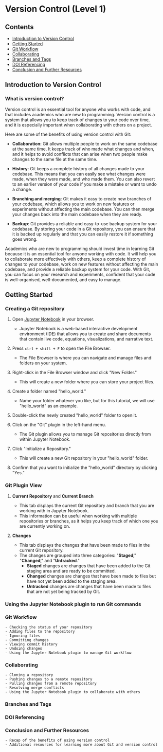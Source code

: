 # Version Control (Level 1)

## Contents
- [Introduction to Version Control](#introduction-to-version-control)
- [Getting Started](#getting-started)
- [Git Workflow](#git-workflow)
- [Collaborating](#collaborating)
- [Branches and Tags](branches-and-tags)
- [DOI Referencing](#doi-referencing)
- [Conclusion and Further Resources](#conclusion-and-further-resources)

## Introduction to Version Control

### What is version control?

Version control is an essential tool for anyone who works with code, and that includes academics who are new to programming. Version control is a system that allows you to keep track of changes to your code over time, and it is especially important when collaborating with others on a project.

Here are some of the benefits of using version control with Git:

- **Collaboration**: Git allows multiple people to work on the same codebase at the same time. It keeps track of who made what changes and when, and it helps to avoid conflicts that can arise when two people make changes to the same file at the same time.

- **History**: Git keeps a complete history of all changes made to your codebase. This means that you can easily see what changes were made, when they were made, and who made them. You can also revert to an earlier version of your code if you make a mistake or want to undo a change.

- **Branching and merging**: Git makes it easy to create new branches of your codebase, which allows you to work on new features or experiments without affecting the main codebase. You can then merge your changes back into the main codebase when they are ready.

- **Backup**: Git provides a reliable and easy-to-use backup system for your codebase. By storing your code in a Git repository, you can ensure that it is backed up regularly and that you can easily restore it if something goes wrong.

Academics who are new to programming should invest time in learning Git because it is an essential tool for anyone working with code. It will help you to collaborate more effectively with others, keep a complete history of changes to your codebase, work on new features without affecting the main codebase, and provide a reliable backup system for your code. With Git, you can focus on your research and experiments, confident that your code is well-organised, well-documented, and easy to manage.

## Getting Started

### Creating a Git repository

1. Open [Jupyter Notebook](https://jupyter.bangor.ac.uk/jupyter) in your browser.
    - Jupyter Notebook is a web-based interactive development environment (IDE) that allows you to create and share documents that contain live code, equations, visualizations, and narrative text.

2. Press `ctrl + shift + F` to open the File Browser.
    - The File Browser is where you can navigate and manage files and folders on your system.

3. Right-click in the File Browser window and click "New Folder."
    - This will create a new folder where you can store your project files.

4. Create a folder named "hello_world."
    - Name your folder whatever you like, but for this tutorial, we will use "hello_world" as an example.

5. Double-click the newly created "hello_world" folder to open it.

6. Click on the "Git" plugin in the left-hand menu.
    - The Git plugin allows you to manage Git repositories directly from within Jupyter Notebook.

7. Click "Initialize a Repository."
    - This will create a new Git repository in your "hello_world" folder.

8. Confirm that you want to initialize the "hello_world" directory by clicking "Yes."

### Git Plugin View

1. **Current Repository** and **Current Branch**
    - This tab displays the current Git repository and branch that you are working with in Jupyter Notebook.
    - This information can be useful when working with multiple repositories or branches, as it helps you keep track of which one you are currently working on.

2. **Changes**
    - This tab displays the changes that have been made to files in the current Git repository.
    - The changes are grouped into three categories: "**Staged**," "**Changed**," and "**Untracked**."
        - **Staged** changes are changes that have been added to the Git staging area and are ready to be committed.
        - **Changed** changes are changes that have been made to files but have not yet been added to the staging area.
        - **Untracked** changes are changes that have been made to files that are not yet being tracked by Git.

### Using the Jupyter Notebook plugin to run Git commands

### Git Workflow
    - Checking the status of your repository
    - Adding files to the repository
    - Ignoring files
    - Committing changes
    - Viewing commit history
    - Undoing changes
    - Using the Jupyter Notebook plugin to manage Git workflow

### Collaborating
    - Cloning a repository
    - Pushing changes to a remote repository
    - Pulling changes from a remote repository
    - Resolving merge conflicts
    - Using the Jupyter Notebook plugin to collaborate with others

### Branches and Tags

###  DOI Referencing 

### Conclusion and Further Resources
    - Recap of the benefits of using version control
    - Additional resources for learning more about Git and version control
